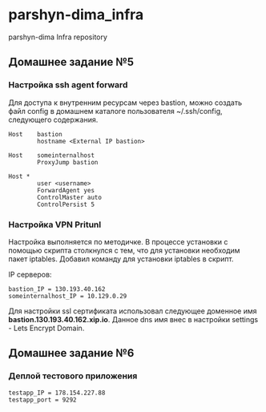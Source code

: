 # parshyn-dima_infra
parshyn-dima Infra repository
## Домашнее задание №5
### Настройка ssh agent forward
Для доступа к внутренним ресурсам через bastion, можно создать файл config в домашнем каталоге пользователя ~/.ssh/config, следующего содержания.
```
Host    bastion
        hostname <External IP bastion>

Host    someinternalhost
        ProxyJump bastion

Host *
        user <username>
        ForwardAgent yes
        ControlMaster auto
        ControlPersist 5

```
### Настройка VPN Pritunl
Настройка выполняется по методичке.
В процессе установки с помощью скрипта столкнулся с тем, что для установки необходим пакет iptables. Добавил команду для установки iptables
в скрипт.

IP серверов:
```
bastion_IP = 130.193.40.162
someinternalhost_IP = 10.129.0.29
```
Для настройки ssl сертификата использовал следующее доменное имя **bastion.130.193.40.162.xip.io**.
Данное dns имя внес в настройки settings - Lets Encrypt Domain.

## Домашнее задание №6

### Деплой тестового приложения

```
testapp_IP = 178.154.227.88
testapp_port = 9292
```
